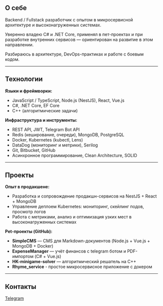 ## О себе

Backend / Fullstack разработчик с опытом в микросервисной архитектуре и высоконагруженных системах.

Уверенно владею C# и .NET Core, применял в пет-проектах и при разработке внутренних сервисов — ориентирован на развитие в этом направлении.

Разбираюсь в архитектуре, DevOps-практиках и работе с боевым кодом.

---

## Технологии

**Языки и фреймворки:**
- JavaScript / TypeScript, Node.js (NestJS), React, Vue.js
- C#, .NET Core, EF Core
- C++ (алгоритмические задачи)

**Инфраструктура и инструменты:**
- REST API, JWT, Telegram Bot API  
- Redis (кеширование, очереди), MongoDB, PostgreSQL  
- Docker, Kubernetes (kubectl, Lens)  
- DataDog (мониторинг и метрики), Serilog  
- Git, Bitbucket, GitHub  
- Асинхронное программирование, Clean Architecture, SOLID

---

## Проекты

**Опыт в продакшене:**  
- Разработка и сопровождение продакшн-сервисов на NestJS + React + MongoDB  
- Управление деплоем Kubernetes: мониторинг, скейлинг подов, просмотр логов
- Работа с метриками, анализ и оптимизация узких мест в высоконагруженных системах

**Pet-проекты (GitHub):**  
- **SimpleCMS** — CMS для Markdown-документов (Node.js + Vue.js + MongoDB + Docker)  
- **ExpenseManager** — учёт финансов с telegram ботом и PDF-импортом (C# + Vue.js)  
- **HK-minigame-solver** — алгоритмический решатель на C++
- **Rhyme_service** - простое микросервисное приложение с докером

---

## Контакты

[Telegram](https://t.me/mrruke12)
